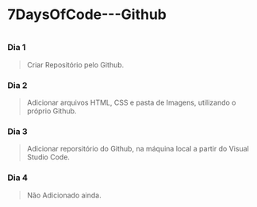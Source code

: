<h1> 7DaysOfCode---Github <h1>

<h3> Dia 1 </h3>

>Criar Repositório pelo Github.

<h3> Dia 2 </h3>

>Adicionar arquivos HTML, CSS e pasta de Imagens, utilizando o próprio Github.

<h3> Dia 3 </h3>

>Adicionar reporsitório do Github, na máquina local a partir do Visual Studio Code.

<h3> Dia 4 </h3>

>Não Adicionado ainda.
